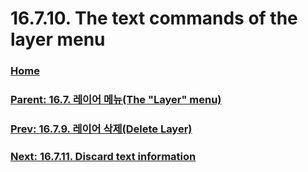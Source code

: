 # 16.7.10. The text commands of the layer menu

### [Home](./00-home.md)
### [Parent: 16.7. 레이어 메뉴(The "Layer" menu)](./16-07-00-the-layer-menu.md)
### [Prev: 16.7.9. 레이어 삭제(Delete Layer)](./16-07-09-delete-layer.md)
### [Next: 16.7.11. Discard text information](./16-07-11-discard-text-information.md)
